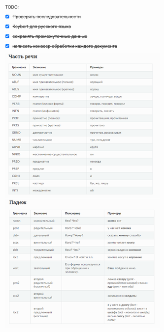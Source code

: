 TODO:

- [x] ~~Проверять последовательности~~
- [x] ~~Keybert для русского языка~~
- [x] ~~сохранять промежуточные данные~~
- [x] ~~написать конвеер обработки каждого документа~~


![img.png](img.png)
![img_1.png](img_1.png)
